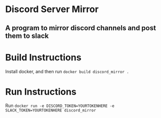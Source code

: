 # Discord Server Mirror 
## A program to mirror discord channels and post them to slack

# Build Instructions
Install docker, and then run `docker build discord_mirror .`
# Run Instructions
Run `docker run -e DISCORD_TOKEN=YOURTOKENHERE -e SLACK_TOKEN=YOURTOKENHERE discord_mirror` 